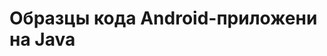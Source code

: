 Образцы кода Android-приложени на Java
=======

<img src="http://img-fotki.yandex.ru/get/9648/13223519.1c/0_958ba_fea86e16_XL.jpg" alt="">
